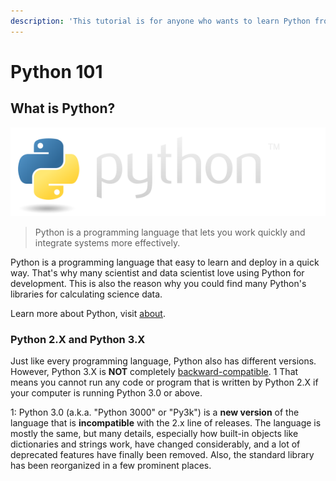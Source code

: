 ```yaml
---
description: 'This tutorial is for anyone who wants to learn Python from zero :)'
---
```


# Python 101

## What is Python?

![](.gitbook/assets/image%20%281%29.png)

> Python is a programming language that lets you work quickly and integrate systems more effectively.

Python is a programming language that easy to learn and deploy in a quick way. That's why many scientist and data scientist love using Python for development. This is also the reason why you could find many Python's libraries for calculating science data.

Learn more about Python, visit [about](https://www.python.org/about/).

### Python 2.X and Python 3.X

Just like every programming language, Python also has different versions. However, Python 3.X is **NOT** completely [backward-compatible](https://en.wikipedia.org/wiki/Backward_compatibility). 1 That means you cannot run any code or program that is written by Python 2.X if your computer is running Python 3.0 or above.

1: Python 3.0 \(a.k.a. "Python 3000" or "Py3k"\) is a **new version** of the language that is **incompatible** with the 2.x line of releases. The language is mostly the same, but many details, especially how built-in objects like dictionaries and strings work, have changed considerably, and a lot of deprecated features have finally been removed. Also, the standard library has been reorganized in a few prominent places.

